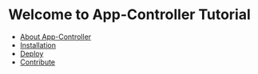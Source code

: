 # Welcome to App-Controller Tutorial
- [About App-Controller](introduction.md)
- [Installation](installation.md)
- [Deploy](deploy.md)
- [Contribute](102-contribute.md)
